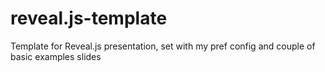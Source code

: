 # reveal.js-template
Template for Reveal.js presentation, set with my pref config and couple of basic examples slides
